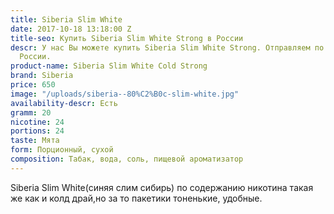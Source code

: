 ```yaml
---
title: Siberia Slim White
date: 2017-10-18 13:18:00 Z
title-seo: Купить Siberia Slim White Strong в России
descr: У нас Вы можете купить Siberia Slim White Strong. Отправляем по всей территории
  России.
product-name: Siberia Slim White Cold Strong
brand: Siberia
price: 650
image: "/uploads/siberia--80%C2%B0c-slim-white.jpg"
availability-descr: Есть
gramm: 20
nicotine: 24
portions: 24
taste: Мята
form: Порционный, сухой
composition: Табак, вода, соль, пищевой ароматизатор
---
```


Siberia Slim White(синяя слим сибирь) по содержанию никотина такая же как и колд драй,но за то пакетики тоненькие, удобные.